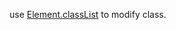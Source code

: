 use [Element.classList](https://developer.mozilla.org/zh-TW/docs/Web/API/Element/classList) to modify class.
